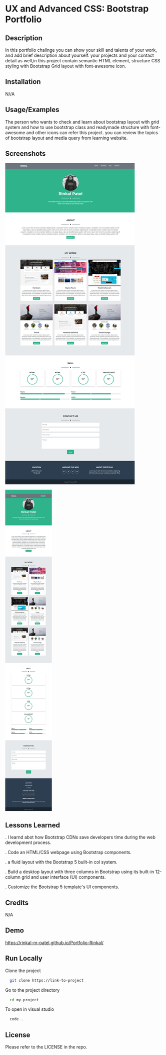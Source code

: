 
# UX and Advanced CSS: Bootstrap Portfolio




## Description

In this portfolio challnge you can show your skill and talents of your work, and add brief description about yourself. your projects and your contact detail as well,in this project  contain semantic HTML element, structure CSS styling with Bootstrap Grid layout with font-awesome icon.


## Installation

N//A
    
## Usage/Examples

The person who wants to check and learn about bootstrap layout with grid system and how to use bootstrap class and readymade structure with font-awesome and other icons can refer this project. you can review the topics of bootstrap layout and media query from learning website. 
## Screenshots

![desktop view](./images/demo2.png)

![tablet view](./images/demo1.png)


## Lessons Learned

. I learnd abot how Bootstrap CDNs save developers time during the web development process.

. Code an HTML/CSS webpage using Bootstrap components.

. a fluid layout with the Bootstrap 5 built-in col system.

. Build a desktop layout with three columns in Bootstrap using its built-in 12-column grid and user interface (UI) components.

. Customize the Bootstrap 5 template's UI components.


## Credits
N/A



## Demo

https://rinkal-m-patel.github.io/Portfolio-Rinkal/


## Run Locally

Clone the project

```bash
  git clone https://link-to-project
```

Go to the project directory

```bash
  cd my-project
```

To open in visual studio

```bash
  code .
```



## License

Please refer to the LICENSE in the repo.

